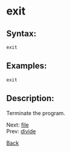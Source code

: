 # exit

## Syntax:
`exit`
## Examples:
`exit`
## Description:
Terminate the program.

Next: [file](file.md)  
Prev: [divide](divide.md)

[Back](../../README.md)
